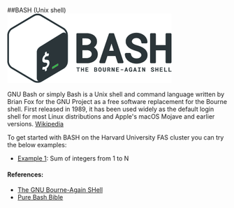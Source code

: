 ##BASH (Unix shell)
![BASH Logo](Images/bash-logo.png)

GNU Bash or simply Bash is a Unix shell and command language written by Brian Fox for the GNU Project as a free software replacement for the Bourne shell. First released in 1989, it has been used widely as the default login shell for most Linux distributions and Apple's macOS Mojave and earlier versions. [Wikipedia](https://en.wikipedia.org/wiki/Bash_(Unix_shell))

To get started with BASH on the Harvard University FAS cluster you can try the below examples:

* [Example 1](Example1): Sum of integers from 1 to N

#### References:

* [The GNU Bourne-Again SHell](https://tiswww.case.edu/php/chet/bash/bashtop.html)
* [Pure Bash Bible](https://github.com/dylanaraps/pure-bash-bible)
